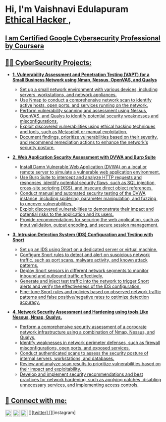 
<h1>Hi, I'm Vaishnavi Edulapuram <br/><a href="https://github.com/VaishnaviEdulapuram">Ethical Hacker 
 </a>, <a href="https://www.linkedin.com/in/edulapuram-vaishnavi-69a859269/"></h1>

<h2>I am Certified Google Cybersecurity Professional by Coursera</h2>
<h2>👨‍💻 CyberSecurity Projects:</h2>

- <b>1. Vulnerability Assessment and Penetration Testing (VAPT) for a Small Business Network using Nmap, Nessus, OpenVAS, and Qualys </b>

   - Set up a small network environment with various devices, including servers, workstations, and network appliances.
   - Use Nmap to conduct a comprehensive network scan to identify active hosts, open ports, and services running on the network.
   - Perform vulnerability scanning and assessment using Nessus, OpenVAS, and Qualys to identify potential security weaknesses and misconfigurations.
   - Exploit discovered vulnerabilities using ethical hacking techniques and tools, such as Metasploit or manual exploitation.
   - Document findings, prioritize vulnerabilities based on their severity, and recommend remediation actions to enhance the network's security posture.

- <b>2. Web Application Security Assessment with DVWA and Burp Suite</b>

  - Install Damn Vulnerable Web Application (DVWA) on a local or remote server to simulate a vulnerable web application environment.
   - Use Burp Suite to intercept and analyze HTTP requests and responses, identify potential security flaws, such as SQL injection, cross-site scripting (XSS), and insecure direct object references.
   - Conduct manual and automated security testing of the DVWA instance, including spidering, parameter manipulation, and fuzzing, to uncover vulnerabilities.
   - Exploit discovered vulnerabilities to demonstrate their impact and potential risks to the application and its users.
   - Provide recommendations for securing the web application, such as input validation, output encoding, and secure session management.

- <b>3. Intrusion Detection System (IDS) Configuration and Testing with Snort</b>
   
   - Set up an IDS using Snort on a dedicated server or virtual machine.
   - Configure Snort rules to detect and alert on suspicious network traffic, such as port scans, malware activity, and known attack patterns.
   - Deploy Snort sensors in different network segments to monitor inbound and outbound traffic effectively.
   - Generate and inject test traffic into the network to trigger Snort alerts and verify the effectiveness of the IDS configuration.
   - Fine-tune Snort rules and policies based on observed network traffic patterns and false positive/negative rates to optimize detection accuracy.

- <b>4. Network Security Assessment and Hardening using tools Like Nessus, Nmap, Qualys.</b>

   - Perform a comprehensive security assessment of a corporate network infrastructure using a combination of Nmap, Nessus, and Qualys.
   - Identify weaknesses in network perimeter defenses, such as firewall misconfigurations, open ports, and exposed services.
   - Conduct authenticated scans to assess the security posture of internal servers, workstations, and databases.
   - Review and analyze scan results to prioritize vulnerabilities based on their impact and exploitability.
   - Develop and implement security recommendations and best practices for network hardening, such as applying patches, disabling unnecessary services, and implementing access controls.


<h2> 🤳 Connect with me:</h2>

[<img align="left" alt="EdulapuramVaishnavi | Twitter" width="22px" src="https://cdn.jsdelivr.net/npm/simple-icons@v3/icons/twitter.svg" />][twitter]
[<img align="left" alt="EdulapuramVaishnavi | LinkedIn" width="22px" src="https://cdn.jsdelivr.net/npm/simple-icons@v3/icons/linkedin.svg" />][linkedin]
[<img align="left" alt="EdulapuramVaishnavi | Instagram" width="22px" src="https://cdn.jsdelivr.net/npm/simple-icons@v3/icons/instagram.svg" />][instagram]


[linkedin]: https://www.linkedin.com/in/edulapuram-vaishnavi-69a859269/


